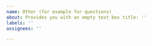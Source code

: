 ```yaml
---
name: Other (for example for questions)
about: Provides you with an empty text box title: ''
labels: ''
assignees: ''

---
```



